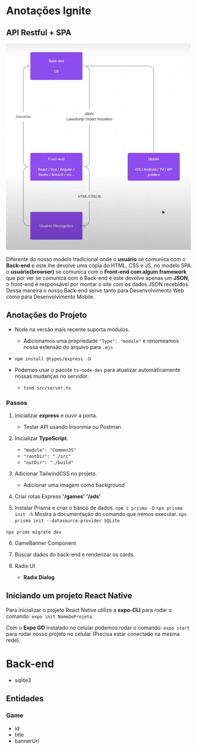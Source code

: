 # Anotações Ignite

## API Restful + SPA

![SPA](./SPA.png)

Diferente do nosso modelo tradicional onde o **usuário** se comunica com o **Back-end** e este lhe devolve uma cópia do HTML, CSS e JS, no modelo SPA o **usuário(browser)** se comunica com o **Front-end com algum framework** que por ver se comunica com o Back-end e este devolve apenas um **JSON**, o front-end é responsável por montar o site com os dados JSON recebidos.
Dessa maneira o nosso Back-end serve tanto para Desenvolvimento Web como para Desenvolvimento Mobile.

## Anotações do Projeto

- Node na versão mais recente suporta módulos.

  - Adicionamos uma propriedade `"Type": "module"` e renomeamos nossa extensão do arquivo para `.mjs`

- `npm install @types/express -D`

- Podemos usar o pacote `ts-node-dev` para atualizar automáticamente nossas mudanças no servidor.
  - `tsnd src/server.ts`

### Passos

1. Inicializar **express** e ouvir a porta.

   - Testar API usando Insonmia ou Postman.

2. Inicializar **TypeScript**.

   - `"module": "CommonJS"`
   - `"rootDir": "./src"`
   - `"outDir": "./build"`

3. Adicionar TailwindCSS no projeto.
   - Adicionar uma imagem como background

4. Criar rotas Express **'/games'** **'/ads'**

5. Instalar Prisma e criar o banco de dados.
 `npm i prisma -D`
 `npx prisma init -h` Mostra a documentação do comando que iremos executar.
 `npx prisma init --datasource-provider SQLite`

 `npx prims migrate dev`

6. GameBanner Component

7. Buscar dados do back-end e renderizar os cards.

8. Radix UI
   - **Radix Dialog**

## Iniciando um projeto React Native

Para inicializar o projeto React Native utilize a **expo-CLI** para rodar o comando: `expo init NomeDoProjeto`.

Com o **Expo GO** instalado no celular podemos rodar o comando: `expo start` para rodar nosso projeto no celular (Precisa estar conectado na mesma rede).

# Back-end
- sqlite3

## Entidades

### Game
- id
- title
- bannerUrl 